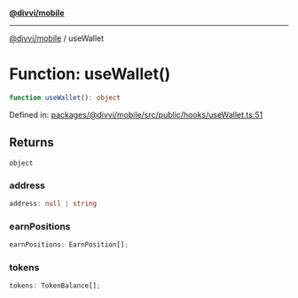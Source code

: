 [**@divvi/mobile**](../README.md)

---

[@divvi/mobile](../README.md) / useWallet

# Function: useWallet()

```ts
function useWallet(): object
```

Defined in: [packages/@divvi/mobile/src/public/hooks/useWallet.ts:51](https://github.com/divvi-xyz/divvi-mobile/blob/main/packages/@divvi/mobile/src/public/hooks/useWallet.ts#L51)

## Returns

`object`

### address

```ts
address: null | string
```

### earnPositions

```ts
earnPositions: EarnPosition[];
```

### tokens

```ts
tokens: TokenBalance[];
```

